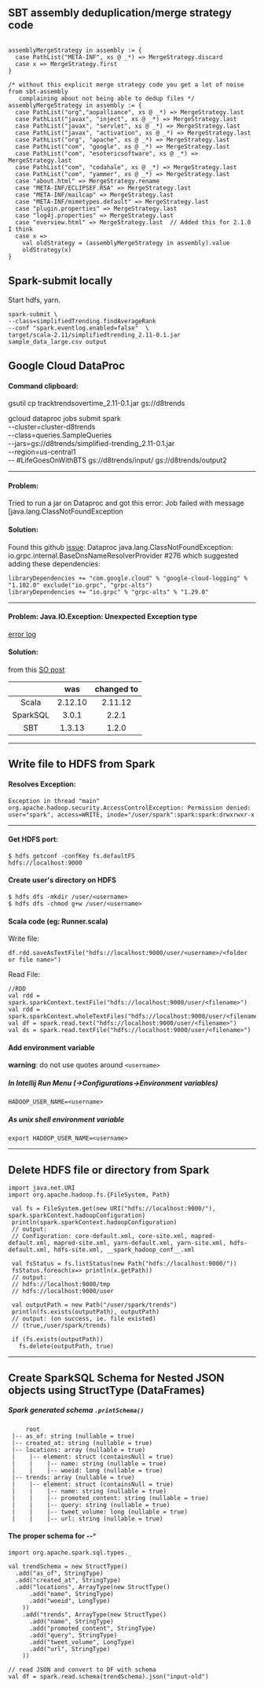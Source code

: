 ## SBT assembly deduplication/merge strategy code
```

assemblyMergeStrategy in assembly := {
  case PathList("META-INF", xs @ _*) => MergeStrategy.discard
  case x => MergeStrategy.first
}

/* without this explicit merge strategy code you get a lot of noise from sbt-assembly 
   complaining about not being able to dedup files */
assemblyMergeStrategy in assembly := {
  case PathList("org","aopalliance", xs @ _*) => MergeStrategy.last
  case PathList("javax", "inject", xs @ _*) => MergeStrategy.last
  case PathList("javax", "servlet", xs @ _*) => MergeStrategy.last
  case PathList("javax", "activation", xs @ _*) => MergeStrategy.last
  case PathList("org", "apache", xs @ _*) => MergeStrategy.last
  case PathList("com", "google", xs @ _*) => MergeStrategy.last
  case PathList("com", "esotericsoftware", xs @ _*) => MergeStrategy.last
  case PathList("com", "codahale", xs @ _*) => MergeStrategy.last
  case PathList("com", "yammer", xs @ _*) => MergeStrategy.last
  case "about.html" => MergeStrategy.rename
  case "META-INF/ECLIPSEF.RSA" => MergeStrategy.last
  case "META-INF/mailcap" => MergeStrategy.last
  case "META-INF/mimetypes.default" => MergeStrategy.last
  case "plugin.properties" => MergeStrategy.last
  case "log4j.properties" => MergeStrategy.last
  case "overview.html" => MergeStrategy.last  // Added this for 2.1.0 I think
  case x =>
    val oldStrategy = (assemblyMergeStrategy in assembly).value
    oldStrategy(x)
}
```




## Spark-submit locally
Start hdfs, yarn.
```
spark-submit \
--class=simplifiedTrending.findAverageRank 
--conf "spark.eventlog.enabled=false"  \
target/scala-2.11/simplifiedtrending_2.11-0.1.jar sample_data_large.csv output

```

## Google Cloud DataProc 

#### Command clipboard:
gsutil cp tracktrendsovertime_2.11-0.1.jar gs://d8trends


gcloud dataproc jobs submit spark \
--cluster=cluster-d8trends \
--class=queries.SampleQueries \
--jars=gs://d8trends/simplified-trending_2.11-0.1.jar \
--region=us-central1 \
-- #LifeGoesOnWithBTS gs://d8trends/input/ gs://d8trends/output2

---

#### Problem:
Tried to run a jar on Dataproc and got this error: Job failed with message [java.lang.ClassNotFoundException

#### Solution: 
Found this github [issue](https://github.com/googleapis/java-logging/issues/276): Dataproc java.lang.ClassNotFoundException: io.grpc.internal.BaseDnsNameResolverProvider #276
which suggested adding these dependencies:
```
libraryDependencies += "com.google.cloud" % "google-cloud-logging" % "1.102.0" exclude("io.grpc", "grpc-alts")
libraryDependencies += "io.grpc" % "grpc-alts" % "1.29.0"
```

---

#### Problem: Java.IO.Exception: Unexpected Exception type
[error log](https://gist.github.com/dannyhlee/7f605cfeb5d8f5e68d898efea8c5d5a5)

#### Solution:
from this [SO post](https://stackoverflow.com/questions/54893850/apache-spark-throwing-deserialization-error-when-using-take-method-on-rdd)

|  | was | changed to |
|:---:|:---:|:---:|
|Scala | 2.12.10 | 2.11.12 |
|SparkSQL | 3.0.1 | 2.2.1 |
|SBT | 1.3.13 | 1.2.0 |

---


## Write file to HDFS from Spark

#### Resolves Exception:
`Exception in thread "main" org.apache.hadoop.security.AccessControlException: Permission denied: user="spark", access=WRITE, inode="/user/spark":spark:spark:drwxrwxr-x`

---

#### Get HDFS port:
```
$ hdfs getconf -confKey fs.defaultFS
hdfs://localhost:9000
```

#### Create user's directory on HDFS
```
$ hdfs dfs -mkdir /user/<username>
$ hdfs dfs -chmod g+w /user/<username>
```

#### Scala code (eg: Runner.scala)
Write file:
```
df.rdd.saveAsTextFile("hdfs://localhost:9000/user/<username>/<folder or file name>")
```
Read File:
```
//RDD
val rdd = spark.sparkContext.textFile("hdfs://localhost:9000/user/<filename>")
val rdd = spark.sparkContext.wholeTextFiles("hdfs://localhost:9000/user/<filename>)
val df = spark.read.text("hdfs://localhost:9000/user/<filename>")
val ds = spark.read.textFile("hdfs://localhost:9000/user/<filename>")
```

#### Add environment variable 
**warning**: do not use quotes around `<username>`

##### In Intellij Run Menu (->Configurations->Environment variables)
```HADOOP_USER_NAME=<username>```
 
##### As unix shell environment variable
```export HADOOP_USER_NAME=<username>```

---

## Delete HDFS file or directory from Spark

```
import java.net.URI
import org.apache.hadoop.fs.{FileSystem, Path}

 val fs = FileSystem.get(new URI("hdfs://localhost:9000/"), spark.sparkContext.hadoopConfiguration)
 println(spark.sparkContext.hadoopConfiguration)
 // output:
 // Configuration: core-default.xml, core-site.xml, mapred-default.xml, mapred-site.xml, yarn-default.xml, yarn-site.xml, hdfs-default.xml, hdfs-site.xml, __spark_hadoop_conf__.xml

 val fsStatus = fs.listStatus(new Path("hdfs://localhost:9000/"))
 fsStatus.foreach(x=> println(x.getPath))
 // output:
 // hdfs://localhost:9000/tmp
 // hdfs://localhost:9000/user

 val outputPath = new Path("/user/spark/trends")
 println(fs.exists(outputPath), outputPath)
 // output: (on success, ie. file existed)
 // (true,/user/spark/trends)
 
 if (fs.exists(outputPath))
   fs.delete(outputPath, true)
```
---

## Create SparkSQL Schema for Nested JSON objects using StructType (DataFrames)

##### Spark generated schema  `.printSchema()`
```
     root  
 |-- as_of: string (nullable = true)  
 |-- created_at: string (nullable = true)  
 |-- locations: array (nullable = true)  
 |    |-- element: struct (containsNull = true)  
 |    |    |-- name: string (nullable = true)  
 |    |    |-- woeid: long (nullable = true)  
 |-- trends: array (nullable = true)  
 |    |-- element: struct (containsNull = true)  
 |    |    |-- name: string (nullable = true)  
 |    |    |-- promoted_content: string (nullable = true)  
 |    |    |-- query: string (nullable = true)  
 |    |    |-- tweet_volume: long (nullable = true)  
 |    |    |-- url: string (nullable = true)  
```
#### The proper schema for --^
```
import org.apache.spark.sql.types._

val trendSchema = new StructType()  
  .add("as_of", StringType)  
  .add("created_at", StringType)  
  .add("locations", ArrayType(new StructType()  
      .add("name", StringType)  
      .add("woeid", LongType)  
    ))  
    .add("trends", ArrayType(new StructType()  
      .add("name", StringType)  
      .add("promoted_content", StringType)  
      .add("query", StringType)  
      .add("tweet_volume", LongType)  
      .add("url", StringType)  
    ))  
  
// read JSON and convert to DF with schema
val df = spark.read.schema(trendSchema).json("input-old")
```
 
